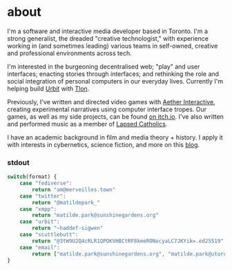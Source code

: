 # about

I'm a software and interactive media developer based in Toronto. I'm a strong generalist, the dreaded "creative technologist," with experience working in (and sometimes leading) various teams in self-owned, creative and professional environments across tech.

I'm interested in the burgeoning decentralised web; "play" and user interfaces; enacting stories through interfaces; and rethinking the role and social integration of personal computers in our everyday lives. Currently I'm helping build [Urbit](https://urbit.org) with [Tlon](https://tlon.io).

Previously, I've written and directed video games with [Aether Interactive](http://aether.in.net), creating experimental narratives using computer interface tropes. Our games, as well as my side projects, can be found [on itch.io](http://aetherinteractive.itch.io). I've also written and performed music as a member of [Lapsed Catholics](http://lapsedcatholics.bandcamp.com).

I have an academic background in film and media theory + history. I apply it with interests in cybernetics, science fiction, and more on this [blog](https://matildepark.ca/posts).

### stdout

```javascript
switch(format) {
    case "fediverse":
        return "am@merveilles.town"
    case "twitter":
        return "@matildepark_"
    case "xmpp":
        return "matilde.park@sunshinegardens.org"
    case "urbit":
        return "~haddef-sigwen"
    case "scuttlebutt":
        return "@3tW9U2Q4cRLR1QPOKVHBCtRF8kmeRONocyaLC7JKYik=.ed25519"
    case "email":
        return ["matilde.park@sunshinegardens.org", "matilde.park@utoronto.ca"]
}
```